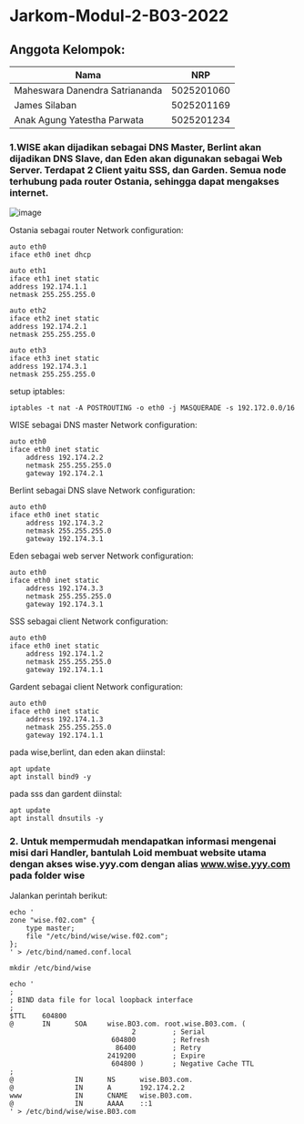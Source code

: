 # Jarkom-Modul-2-B03-2022

## Anggota Kelompok:

| Nama                           | NRP        |
| ------------------------------ | ---------- |
| Maheswara Danendra Satriananda | 5025201060 |
| James Silaban                  | 5025201169 |
| Anak Agung Yatestha Parwata    | 5025201234 |

### 1.WISE akan dijadikan sebagai DNS Master, Berlint akan dijadikan DNS Slave, dan Eden akan digunakan sebagai Web Server. Terdapat 2 Client yaitu SSS, dan Garden. Semua node terhubung pada router Ostania, sehingga dapat mengakses internet.

![image](https://user-images.githubusercontent.com/70903245/198835785-8c078f21-4b3f-4dc8-a495-b9463819c3c4.png)

Ostania sebagai router Network configuration:

```
auto eth0
iface eth0 inet dhcp

auto eth1
iface eth1 inet static
address 192.174.1.1
netmask 255.255.255.0

auto eth2
iface eth2 inet static
address 192.174.2.1
netmask 255.255.255.0

auto eth3
iface eth3 inet static
address 192.174.3.1
netmask 255.255.255.0
```

setup iptables:

```
iptables -t nat -A POSTROUTING -o eth0 -j MASQUERADE -s 192.172.0.0/16
```

WISE sebagai DNS master Network configuration:

```
auto eth0
iface eth0 inet static
	address 192.174.2.2
	netmask 255.255.255.0
	gateway 192.174.2.1
```

Berlint sebagai DNS slave Network configuration:

```
auto eth0
iface eth0 inet static
	address 192.174.3.2
	netmask 255.255.255.0
	gateway 192.174.3.1
```

Eden sebagai web server Network configuration:

```
auto eth0
iface eth0 inet static
	address 192.174.3.3
	netmask 255.255.255.0
	gateway 192.174.3.1
```

SSS sebagai client Network configuration:

```
auto eth0
iface eth0 inet static
	address 192.174.1.2
	netmask 255.255.255.0
	gateway 192.174.1.1
```

Gardent sebagai client Network configuration:

```
auto eth0
iface eth0 inet static
	address 192.174.1.3
	netmask 255.255.255.0
	gateway 192.174.1.1
```

pada wise,berlint, dan eden akan diinstal:

```
apt update
apt install bind9 -y
```

pada sss dan gardent diinstal:

```
apt update
apt install dnsutils -y
```

### 2. Untuk mempermudah mendapatkan informasi mengenai misi dari Handler, bantulah Loid membuat website utama dengan akses wise.yyy.com dengan alias www.wise.yyy.com pada folder wise

Jalankan perintah berikut:

```
echo '
zone "wise.f02.com" {
	type master;
	file "/etc/bind/wise/wise.f02.com";
};
' > /etc/bind/named.conf.local

mkdir /etc/bind/wise

echo '
;
; BIND data file for local loopback interface
;
$TTL    604800
@       IN      SOA     wise.BO3.com. root.wise.B03.com. (
                              2         ; Serial
                         604800         ; Refresh
                          86400         ; Retry
                        2419200         ; Expire
                         604800 )       ; Negative Cache TTL
;
@               IN      NS      wise.B03.com.
@               IN      A       192.174.2.2
www             IN      CNAME   wise.B03.com.
@               IN      AAAA    ::1
' > /etc/bind/wise/wise.B03.com
```
